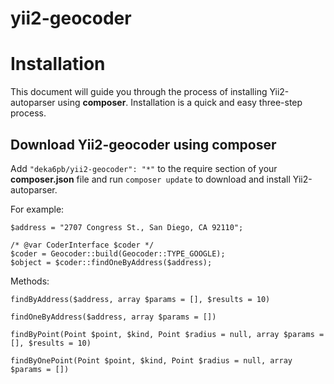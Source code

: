 # yii2-geocoder

Installation
============

This document will guide you through the process of installing Yii2-autoparser using **composer**. Installation is a quick
and easy three-step process.

Download Yii2-geocoder using composer
-----------------------------------------

Add `"deka6pb/yii2-geocoder": "*"` to the require section of your **composer.json** file and run
`composer update` to download and install Yii2-autoparser.



For example:

```
$address = "2707 Congress St., San Diego, CA 92110";

/* @var CoderInterface $coder */
$coder = Geocoder::build(Geocoder::TYPE_GOOGLE);
$object = $coder::findOneByAddress($address);
```

Methods:

```
findByAddress($address, array $params = [], $results = 10)

findOneByAddress($address, array $params = [])

findByPoint(Point $point, $kind, Point $radius = null, array $params = [], $results = 10)

findByOnePoint(Point $point, $kind, Point $radius = null, array $params = [])
```
